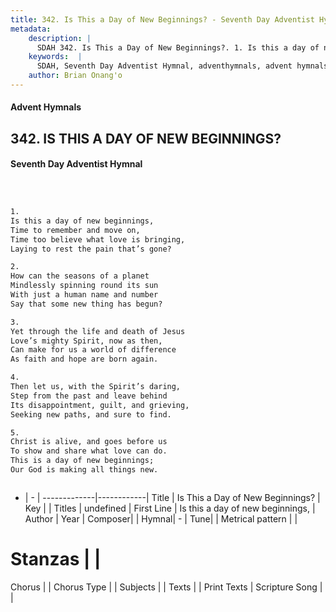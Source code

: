 ```yaml
---
title: 342. Is This a Day of New Beginnings? - Seventh Day Adventist Hymnal
metadata:
    description: |
      SDAH 342. Is This a Day of New Beginnings?. 1. Is this a day of new beginnings, Time to remember and move on, Time too believe what love is bringing, Laying to rest the pain that’s gone?
    keywords:  |
      SDAH, Seventh Day Adventist Hymnal, adventhymnals, advent hymnals, Is This a Day of New Beginnings?, Is this a day of new beginnings, 
    author: Brian Onang'o
---
```


#### Advent Hymnals
## 342. IS THIS A DAY OF NEW BEGINNINGS?
#### Seventh Day Adventist Hymnal

```txt



1.
Is this a day of new beginnings,
Time to remember and move on,
Time too believe what love is bringing,
Laying to rest the pain that’s gone?

2.
How can the seasons of a planet
Mindlessly spinning round its sun
With just a human name and number
Say that some new thing has begun?

3.
Yet through the life and death of Jesus
Love’s mighty Spirit, now as then,
Can make for us a world of difference
As faith and hope are born again.

4.
Then let us, with the Spirit’s daring,
Step from the past and leave behind
Its disappointment, guilt, and grieving,
Seeking new paths, and sure to find.

5.
Christ is alive, and goes before us
To show and share what love can do.
This is a day of new beginnings;
Our God is making all things new.



```

- |   -  |
-------------|------------|
Title | Is This a Day of New Beginnings? |
Key |  |
Titles | undefined |
First Line | Is this a day of new beginnings, |
Author | 
Year | 
Composer|  |
Hymnal|  - |
Tune|  |
Metrical pattern | |
# Stanzas |  |
Chorus |  |
Chorus Type |  |
Subjects |  |
Texts |  |
Print Texts | 
Scripture Song |  |
  
